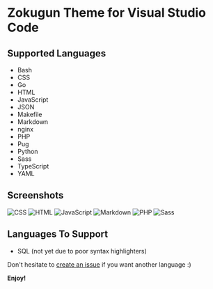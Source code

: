 Zokugun Theme for Visual Studio Code
====================================

## Supported Languages

- Bash
- CSS
- Go
- HTML
- JavaScript
- JSON
- Makefile
- Markdown
- nginx
- PHP
- Pug
- Python
- Sass
- TypeScript
- YAML

## Screenshots

![CSS](https://github.com/zokugun/theme-zokugun-vscode/blob/master/screenshots/css.jpg?raw=true)
![HTML](https://github.com/zokugun/theme-zokugun-vscode/blob/master/screenshots/html.jpg?raw=true)
![JavaScript](https://github.com/zokugun/theme-zokugun-vscode/blob/master/screenshots/javascript.jpg?raw=true)
![Markdown](https://github.com/zokugun/theme-zokugun-vscode/blob/master/screenshots/markdown.jpg?raw=true)
![PHP](https://github.com/zokugun/theme-zokugun-vscode/blob/master/screenshots/php.jpg?raw=true)
![Sass](https://github.com/zokugun/theme-zokugun-vscode/blob/master/screenshots/sass.jpg?raw=true)

## Languages To Support

- SQL (not yet due to poor syntax highlighters)

Don't hesitate to [create an issue](https://github.com/zokugun/theme-zokugun-vscode/issues) if you want another language :)

**Enjoy!**
